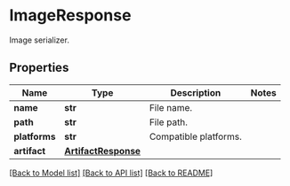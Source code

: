 # ImageResponse

Image serializer.
## Properties
Name | Type | Description | Notes
------------ | ------------- | ------------- | -------------
**name** | **str** | File name. | 
**path** | **str** | File path. | 
**platforms** | **str** | Compatible platforms. | 
**artifact** | [**ArtifactResponse**](ArtifactResponse.md) |  | 

[[Back to Model list]](../README.md#documentation-for-models) [[Back to API list]](../README.md#documentation-for-api-endpoints) [[Back to README]](../README.md)


